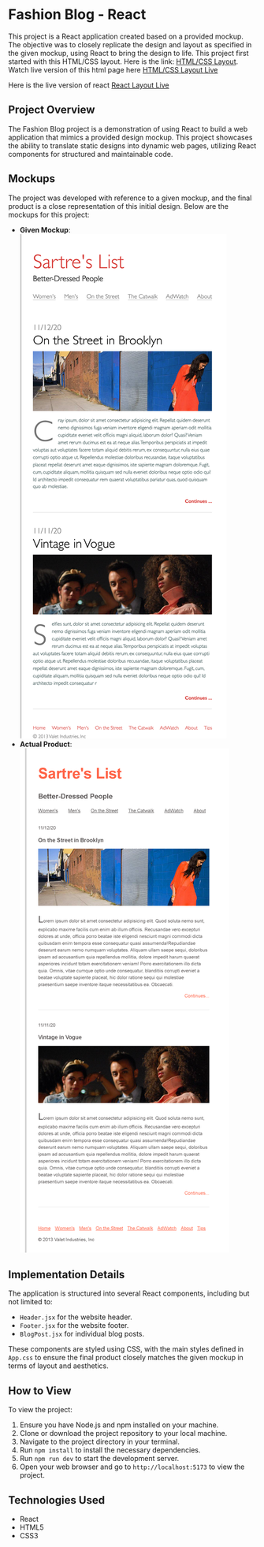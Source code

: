# Fashion Blog - React

This project is a React application created based on a provided mockup. The objective was to closely replicate the design and layout as specified in the given mockup, using React to bring the design to life.
This project first started with this HTML/CSS layout. Here is the link: [HTML/CSS Layout](https://github.com/homdahal997/Fashion-Blog-Html_CSS).
Watch live version of this html page here [HTML/CSS Layout Live](https://homdahal.me/Fashion-blog-html-css/)

Here is the live version of react  [React Layout Live](https://leafy-klepon-a5ea9c.netlify.app/)

## Project Overview

The Fashion Blog project is a demonstration of using React to build a web application that mimics a provided design mockup. This project showcases the ability to translate static designs into dynamic web pages, utilizing React components for structured and maintainable code.

## Mockups

The project was developed with reference to a given mockup, and the final product is a close representation of this initial design. Below are the mockups for this project:

- **Given Mockup**: ![Given Mockup](./src/assets/mock.png)
- **Actual Product**: ![Actual Product](./src/assets/actual-mock.png)

## Implementation Details

The application is structured into several React components, including but not limited to:

- `Header.jsx` for the website header.
- `Footer.jsx` for the website footer.
- `BlogPost.jsx` for individual blog posts.

These components are styled using CSS, with the main styles defined in `App.css` to ensure the final product closely matches the given mockup in terms of layout and aesthetics.

## How to View

To view the project:

1. Ensure you have Node.js and npm installed on your machine.
2. Clone or download the project repository to your local machine.
3. Navigate to the project directory in your terminal.
4. Run `npm install` to install the necessary dependencies.
5. Run `npm run dev` to start the development server.
6. Open your web browser and go to `http://localhost:5173` to view the project.

## Technologies Used

- React
- HTML5
- CSS3


